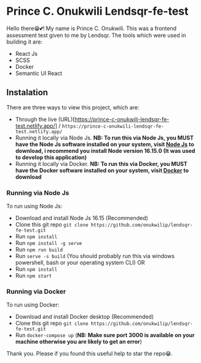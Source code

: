 # Prince C. Onukwili Lendsqr-fe-test

Hello there😁💕! My name is Prince C. Onukwili. This was a frontend assessment test given to me by Lendsqr. The tools which were used in building it are:

- React Js
- SCSS
- Docker
- Semantic UI React

## Instalation

There are three ways to view this project, which are:

- Through the live (URL)[https://prince-c-onukwili-lendsqr-fe-test.netlify.app/] / `https://prince-c-onukwili-lendsqr-fe-test.netlify.app/`
- Running it locally via Node Js. **NB: To run this via Node Js, you MUST have the Node Js software installed on your system, visit [Node Js](https://nodejs.org/en/) to download, i recommend you install Node version 16.15.0 (It was used to develop this application)**
- Running it locally via Docker. **NB: To run this via Docker, you MUST have the Docker software installed on your system, visit [Docker](https://www.docker.com/products/docker-desktop/) to download**

### Running via Node Js

To run using Node Js:

- Download and install Node Js 16.15 (Recommended)
- Clone this git repo `git clone https://github.com/onukwilip/lendsqr-fe-test.git`
- Run `npm install`
- Run `npm install -g serve`
- Run `npm run build`
- Run `serve -s build` (You should probably run this via windows powershell, bash or your operating system CLI)
  OR
- Run `npm install`
- Run `npm start`

### Running via Docker

To run using Docker:

- Download and install Docker desktop (Recommended)
- Clone this git repo `git clone https://github.com/onukwilip/lendsqr-fe-test.git`
- Run `docker-compose up` (**NB: Make sure port 3000 is available on your machine otherwise you are likely to get an error**)

Thank you. Please if you found this useful help to star the repo😁.
